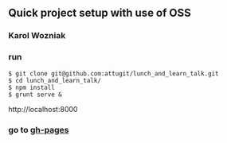 ## Quick project setup with use of OSS
### Karol Wozniak

### run

```
$ git clone git@github.com:attugit/lunch_and_learn_talk.git
$ cd lunch_and_learn_talk/
$ npm install
$ grunt serve &
```

http://localhost:8000

### go to [gh-pages](http://attugit.github.io/lunch_and_learn_talk)
